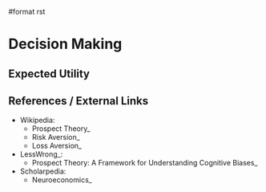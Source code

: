 \#format rst

Decision Making
===============

Expected Utility
----------------

References / External Links
---------------------------

-   Wikipedia:
    -   Prospect Theory\_
    -   Risk Aversion\_
    -   Loss Aversion\_
-   LessWrong\_:
    -   Prospect Theory: A Framework for Understanding Cognitive Biases\_
-   Scholarpedia:
    -   Neuroeconomics\_

